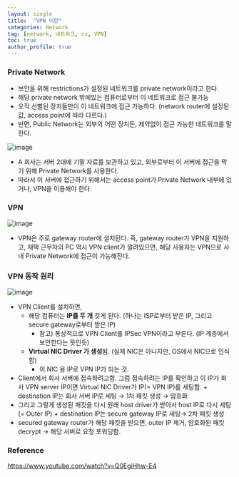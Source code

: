 ```yaml
---
layout: single
title:  "VPN 이란"
categories: Network
tag: [network, 네트워크, cs, VPN]
toc: true
author_profile: true
---
```


### Private Network

- 보안을 위해 restrictions가 설정된 네트워크를 private network이라고 한다.
- 해당 private network 밖에있는 컴퓨터로부터 이 네트워크로 접근 불가능
- 오직 선별된 장치들만이 이 네트워크에 접근 가능하다. (network router에 설정된 값, access point에 따라 다르다.)
- 반면, Public Network는 외부의 어떤 장치든, 제약없이 접근 가능한 네트워크를 말한다.

![image](https://user-images.githubusercontent.com/47748246/206093978-c32206f9-fa98-4d5f-bbc7-f877442822e9.png)

- A 회사는 서버 2대에 기밀 자료를 보관하고 있고, 외부로부터 이 서버에 접근을 막기 위해 Private Network를 사용한다.
- 따라서 이 서버에 접근하기 위해서는 access point가 Private Network 내부에 있거나, VPN을 이용해야 한다.

### VPN

![image](https://user-images.githubusercontent.com/47748246/206094002-a2521bf9-3419-4160-9b29-2e95dba532e5.png)

- VPN은 주로 gateway router에 설치된다. 즉, gateway router가 VPN을 지원하고, 재택 근무자의 PC 역시 VPN client가 깔려있으면, 해당 사용자는 VPN으로 사내 Private Network에 접근이 가능해진다.

### VPN 동작 원리

![image](https://user-images.githubusercontent.com/47748246/206094027-7e3788f0-16e2-4cfc-9a51-fb93d7dd91eb.png)

- VPN Client를 설치하면,
    - 해당 컴퓨터는 **IP를 두 개** 갖게 된다. (하나는 ISP로부터 받은 IP, 그리고 secure gateway로부터 받은 IP)
        - 참고) 통상적으로 VPN Client를 IPSec VPN이라고 부른다. (IP 계층에서 보안한다는 뜻인듯)
    - **Virtual NIC Driver 가 생성**됨. (실제 NIC은 아니지만, OS에서 NIC으로 인식함)
        - 이 NIC 용 IP로 VPN IP가 되는 것.
- Client에서 회사 서버에 접속하려고함. 그럼 접속하려는 IP를 확인하고 이 IP가 회사 VPN server IP이면 Virtual NIC Driver가 IP(= VPN IP)를 세팅함. + destination IP는 회사 서버 IP로 세팅 → 1차 패킷 생성 → 암호화
- 그리고 그렇게 생성된 패킷을 다시 원래 host driver가 받아서 host IP로 다시 세팅 (= Outer IP) + destination IP는 secure gateway IP로 세팅→ 2차 패킷 생성
- secured gateway router가 해당 패킷을 받으면, outer IP 제거, 암호화된 패킷 decrypt → 해당 서버로 요청 포워딩함.


### Reference
https://www.youtube.com/watch?v=Q0EgiHhw-E4

